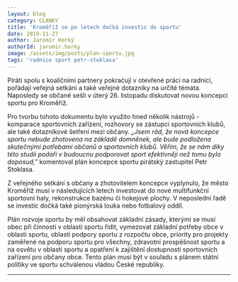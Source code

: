 ```yaml
---
layout: blog
category: CLANKY
title: 'Kroměříž se po letech dočká investic do sportu'
date: 2019-11-27
author: Jaromír Horký
authorId: jaromir.horky
image: /assets/img/posts/plan-sportu.jpg  
tags: 'radnice sport petr-stoklasa'
---
```


Piráti spolu s koaličními partnery pokračují v otevřené práci na radnici, pořádají veřejná setkání a také veřejné dotazníky na určité témata. Naposledy se občané sešli v úterý 26. listopadu diskutovat novou koncepci sportu pro Kroměříž.

Pro tvorbu tohoto dokumentu bylo využito hned několik nástrojů - komparace sportovních zařízení, rozhovory se zástupci sportovních klubů, ale také dotazníkové šetření mezi občany. *„Jsem rád, že nová koncepce sportu nebude zhotovena na základě domněnek, ale bude podložena skutečnými potřebami občanů a sportovních klubů. Věřím, že se nám díky této studii podaří v budoucnu podporovat sport efektivněji než tomu bylo doposud,”* komentoval plán koncepce sportu pirátský zastupitel Petr Stoklasa.

Z veřejného setkání s občany a zhotovitelem koncepce vyplynulo, že město Kroměříž musí v následujících letech investovat do nové multifunkční sportovní haly, rekonstrukce bazénu či hokejové plochy. V neposlední řadě se investic dočká také pionýrská louka nebo fotbalový oddíl.

Plán rozvoje sportu by měl obsahovat základní zásady, kterými se musí obec při činnosti v oblasti sportu řídit, vymezovat základní potřeby obce v oblasti sportu, oblasti podpory sportu z rozpočtu obce, priority pro projekty zaměřené na podporu sportu pro všechny, zdravotní prospěšnost sportu a na osvětu v oblasti sportu a opatření k zajištění dostupnosti sportovních zařízení pro občany obce. Tento plán musí být v souladu s plánem státní politiky ve sportu schválenou vládou České republiky. 

---
